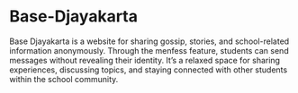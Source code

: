 # Base-Djayakarta
Base Djayakarta is a website for sharing gossip, stories, and school-related information anonymously. Through the menfess feature, students can send messages without revealing their identity. It’s a relaxed space for sharing experiences, discussing topics, and staying connected with other students within the school community.
